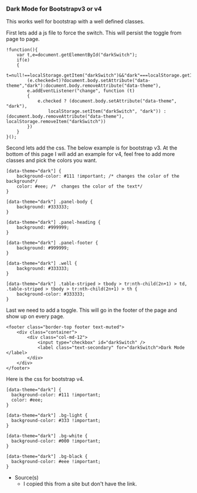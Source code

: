 ### Dark Mode for Bootstrapv3 or v4

This works well for bootstrap with a well defined classes.

First lets add a js file to force the switch. This will persist the toggle from page to page.

```
!function(){
	var t,e=document.getElementById("darkSwitch");
	if(e)
	{
		t=null!==localStorage.getItem("darkSwitch")&&"dark"===localStorage.getItem("darkSwitch"),
		(e.checked=t)?document.body.setAttribute("data-theme","dark"):document.body.removeAttribute("data-theme"),
		e.addEventListener("change", function (t)
		{
			e.checked ? (document.body.setAttribute("data-theme", "dark"),
				localStorage.setItem("darkSwitch", "dark")) : (document.body.removeAttribute("data-theme"), localStorage.removeItem("darkSwitch"))
		})
	}
}();
```

Second lets add the css. The below example is for bootstrap v3. At the bottom of this page I will add an example for v4, feel free to add more classes and pick the colors you want.

```
[data-theme="dark"] {
    background-color: #111 !important; /* changes the color of the background*/
    color: #eee; /*  changes the color of the text*/
}

[data-theme="dark"] .panel-body {
    background: #333333;
}

[data-theme="dark"] .panel-heading {
    background: #999999;
}

[data-theme="dark"] .panel-footer {
    background: #999999;
}

[data-theme="dark"] .well {
    background: #333333;
}

[data-theme="dark"] .table-striped > tbody > tr:nth-child(2n+1) > td, .table-striped > tbody > tr:nth-child(2n+1) > th {
    background-color: #333333;
}
```

Last we need to add a toggle. This will go in the footer of the page and show up on every page.

```
<footer class="border-top footer text-muted">
    <div class="container">
        <div class="col-md-12">
            <input type="checkbox" id="darkSwitch" />
            <label class="text-secondary" for="darkSwitch">Dark Mode </label>
        </div>
    </div>
</footer>
```

Here is the css for bootstrap v4.

```
[data-theme="dark"] {
  background-color: #111 !important;
  color: #eee;
}

[data-theme="dark"] .bg-light {
  background-color: #333 !important;
}

[data-theme="dark"] .bg-white {
  background-color: #000 !important;
}

[data-theme="dark"] .bg-black {
  background-color: #eee !important;
}
```

- Source(s)
  - I copied this from a site but don't have the link.
